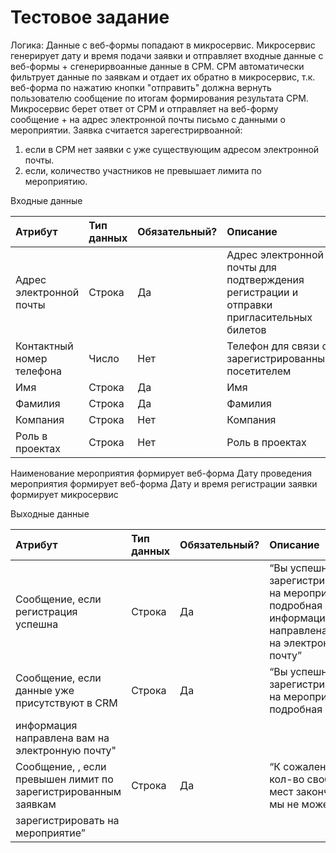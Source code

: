 # Тестовое задание
Логика:
Данные с веб-формы попадают в микросервис. Микросервис генерирует дату и время подачи заявки и отправляет входные данные с веб-формы + сгенерирвоанные данные в СРМ. СРМ автоматически фильтрует данные по заявкам и отдает их обратно в микросервис, т.к. веб-форма по нажатию кнопки "отправить" должна вернуть пользователю сообщение по итогам формирования результата СРМ. Микросервис берет ответ от СРМ и отправляет на веб-форму сообщение + на адрес электронной почты письмо с данными о мероприятии.
Заявка считается зарегестрирвоанной:
1. если в СРМ нет заявки с уже существующим адресом электронной почты.
2. если, количество участников не превышает лимита по мероприятию.

Входные данные

| Атрибут                   | Тип данных | Обязательный? | Описание                                                                                 |
| :------------------------ |:---------- | :------------ |:---------------------------------------------------------------------------------------- |
| Адрес электронной почты   | Строка     | Да            | Адрес электронной почты для подтверждения регистрации и отправки пригласительных билетов |
| Контактный номер телефона | Число      | Нет           | Телефон для связи с зарегистрированным посетителем                                       |
| Имя                       | Строка     | Да            | Имя                                                                                      |
| Фамилия                   | Строка     | Да            | Фамилия                                                                                  |
| Компания                  | Строка     | Нет           | Компания                                                                                 |
| Роль в проектах           | Строка     | Нет           | Роль в проектах                                                                          |


Наименование мероприятия формирует веб-форма
Дату проведения мероприятия формирует веб-форма
Дату и время регистрации заявки формирует  микросервис

Выходные данные

| Атрибут                                                        | Тип данных | Обязательный? | Описание         |
| :------------------------------------------------------------- |:---------- | :------------ |:---------------- |
| Сообщение, если регистрация успешна                            | Строка     | Да            | “Вы успешно зарегистрированы на мероприятие, подробная информация направлена вам на электронную почту” |
|Сообщение, если данные уже присутствуют в CRM                   | Строка     | Да            | “Вы успешно зарегистрированы на мероприятие, подробная
информация направлена вам на электронную почту" |
| Сообщение, , если превышен лимит по зарегистрированным заявкам | Строка     | Да            | “К сожалению, кол-во свободных мест закончилось, мы не можем вас
зарегистрировать на мероприятие”  |

